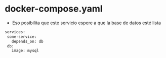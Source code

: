 # docker-compose.yaml

* Eso posibilita que este servicio espere a que la base de datos esté lista

```sh
services:
 some-service:
   depends_on: db
 db:
   image: mysql
```